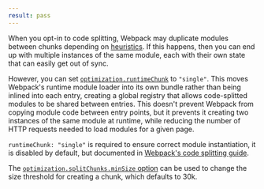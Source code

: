 ```yaml
---
result: pass
---
```


When you opt-in to code splitting, Webpack may duplicate modules between chunks depending on [heuristics]. If this happens, then you can end up with multiple instances of the same module, each with their own state that can easily get out of sync.

However, you can set [`optimization.runtimeChunk`][runtimechunk] to `"single"`. This moves Webpack's runtime module loader into its own bundle rather than being inlined into each entry, creating a global registry that allows code-splitted modules to be shared between entries. This doesn't prevent Webpack from copying module code between entry points, but it prevents it creating two instances of the same module at runtime, while reducing the number of HTTP requests needed to load modules for a given page.

`runtimeChunk: "single"` is required to ensure correct module instantiation, it is disabled by default, but documented in [Webpack's code splitting guide](https://webpack.js.org/guides/code-splitting/).

The [`optimization.splitChunks.minSize` option](https://webpack.js.org/plugins/split-chunks-plugin/#splitchunksminsize) can be used to change the size threshold for creating a chunk, which defaults to 30k.

[heuristics]: https://webpack.js.org/plugins/split-chunks-plugin/#defaults
[runtimechunk]: https://webpack.js.org/configuration/optimization/#optimizationruntimechunk
